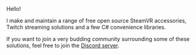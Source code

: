 Hello! 

I make and maintain a range of free open source SteamVR accessories, Twitch streaming solutions and a few C# convenience libraries.

If you want to join a very budding community surrounding some of these solutions, feel free to join the [Discord server](https://discord.gg/Cdt4xjqV35).
